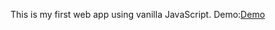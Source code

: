 This is my first web app using vanilla JavaScript.
Demo:[Demo](https://superyngo.github.io/to-do-list/)
